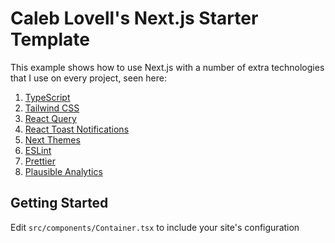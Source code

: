 # Caleb Lovell's Next.js Starter Template

This example shows how to use Next.js with a number of extra technologies that I use on every project, seen here:

1. [TypeScript](https://www.npmjs.com/package/typescript)
2. [Tailwind CSS](https://tailwindcss.com/)
3. [React Query](https://www.npmjs.com/package/react-query)
4. [React Toast Notifications](https://www.npmjs.com/package/react-toast-notifications)
5. [Next Themes](https://www.npmjs.com/package/next-themes)
6. [ESLint](https://www.npmjs.com/package/eslint)
7. [Prettier](https://www.npmjs.com/package/prettier)
8. [Plausible Analytics](https://www.npmjs.com/package/next-plausible)

## Getting Started

Edit `src/components/Container.tsx` to include your site's configuration
